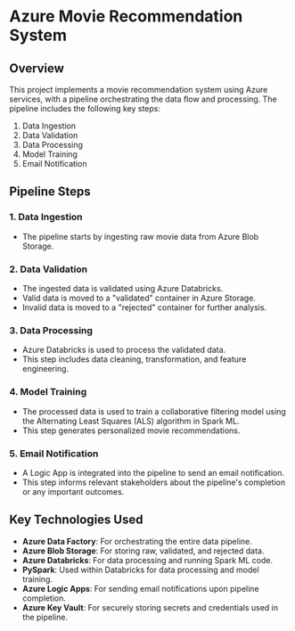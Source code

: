 # Azure Movie Recommendation System

## Overview

This project implements a movie recommendation system using Azure services, with a pipeline orchestrating the data flow and processing. The pipeline includes the following key steps:

1. Data Ingestion
2. Data Validation
3. Data Processing
4. Model Training
5. Email Notification

## Pipeline Steps

### 1. Data Ingestion
- The pipeline starts by ingesting raw movie data from Azure Blob Storage.

### 2. Data Validation
- The ingested data is validated using Azure Databricks.
- Valid data is moved to a "validated" container in Azure Storage.
- Invalid data is moved to a "rejected" container for further analysis.

### 3. Data Processing
- Azure Databricks is used to process the validated data.
- This step includes data cleaning, transformation, and feature engineering.

### 4. Model Training
- The processed data is used to train a collaborative filtering model using the Alternating Least Squares (ALS) algorithm in Spark ML.
- This step generates personalized movie recommendations.

### 5. Email Notification
- A Logic App is integrated into the pipeline to send an email notification.
- This step informs relevant stakeholders about the pipeline's completion or any important outcomes.

## Key Technologies Used

- **Azure Data Factory**: For orchestrating the entire data pipeline.
- **Azure Blob Storage**: For storing raw, validated, and rejected data.
- **Azure Databricks**: For data processing and running Spark ML code.
- **PySpark**: Used within Databricks for data processing and model training.
- **Azure Logic Apps**: For sending email notifications upon pipeline completion.
- **Azure Key Vault**: For securely storing secrets and credentials used in the pipeline.
